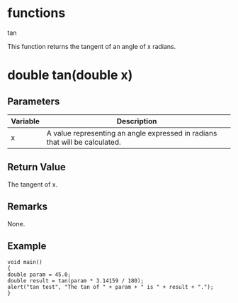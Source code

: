 # functions

tan




This function returns the tangent of an angle of x radians.

# double tan(double x)

## Parameters

Variable| Description
---|---
x | A value representing an angle expressed in radians that will be calculated.

## Return Value

The tangent of x.

## Remarks

None.

## Example

```
void main()
{
double param = 45.0;
double result = tan(param * 3.14159 / 180);
alert("tan test", "The tan of " + param + " is " + result + ".");
}
```
